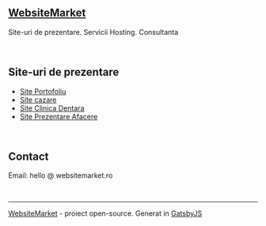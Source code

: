 ## [WebsiteMarket](https://websitemarket.ro)

Site-uri de prezentare. Servicii Hosting. Consultanta

<br />

## Site-uri de prezentare
 
 - [Site Portofoliu](https://site-portofoliu.websitemarket.ro/)
 - [Site cazare](https://cazare-mamaia-nord.websitemarket.ro/)
 - [Site Clinica Dentara](https://site-clinica-dentara.websitemarket.ro/)
 - [Site Prezentare Afacere](https://site-prezentare-afacere.websitemarket.ro/)

<br />

## Contact 
  
Email: hello @ websitemarket.ro

<br />

---
[WebsiteMarket](https://websitemarket.ro) - proiect open-source. Generat in [GatsbyJS](https://www.gatsbyjs.org)
